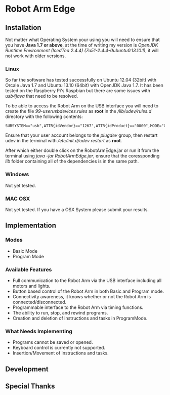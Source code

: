 # Robot Arm Edge



## Installation

Not matter what Operating System your using you will need to ensure that you have **Java 1.7 or above**, at the time of writing my version is
*OpenJDK Runtime Environment (IcedTea 2.4.4) (7u51-2.4.4-0ubuntu0.13.10.1)*, it will not work with older versions.

### Linux

So far the software has tested successfully on Ubuntu 12.04 (32bit) with Orcale Java 1.7 and Ubuntu 13.10 (64bit) with OpenJDK Java 1.7.
It has been tested on the Raspberry Pi's Raspbian but there are some issues with *usb4java* that need to be resolved.

To be able to access the Robot Arm on the USB interface you will need to create the file *99-userusbdevices.rules* as **root** in the */lib/udev/rules.d* directory with the following contents:

```
SUBSYSTEM=="usb",ATTR{idVendor}=="1267",ATTR{idProduct}=="0000",MODE="0660",GROUP="plugdev"
```

Ensure that your user account belongs to the *plugdev* group, then restart udev in the terminal with */etc/init.d/udev restart* as **root**.

After which either double click on the RobotArmEdge.jar or run it from the terminal using *java -jar RobotArmEdge.jar*, ensure that the coressponding *lib* folder containing all of the dependencies is in the same path.

### Windows

Not yet tested.

### MAC OSX

Not yet tested. If you have a OSX System please submit your results.

## Implementation

### Modes

* Basic Mode
* Program Mode

### Available Features

* Full communication to the Robot Arm via the USB interface including all motors and lights.
* Button based control of the Robot Arm in both Basic and Program mode.
* Connectivity awareness, it knows whether or not the Robot Arm is connected/disconnected.
* Programmable interface to the Robot Arm via timing functions.
* The ability to run, stop, and rewind programs.
* Creation and deletion of instructions and tasks in ProgramMode.

### What Needs Implementing

* Programs cannot be saved or opened.
* Keyboard control is currently not supported.
* Insertion/Movement of instructions and tasks.

## Development



## Special Thanks


